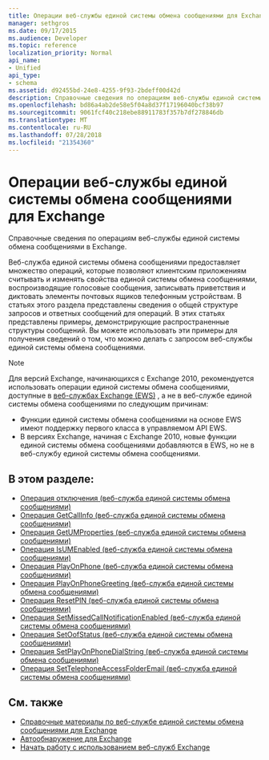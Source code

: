 ```yaml
---
title: Операции веб-службы единой системы обмена сообщениями для Exchange
manager: sethgros
ms.date: 09/17/2015
ms.audience: Developer
ms.topic: reference
localization_priority: Normal
api_name:
- Unified
api_type:
- schema
ms.assetid: d92455bd-24e8-4255-9f93-2bdeff00d42d
description: Справочные сведения по операциям веб-службы единой системы обмена сообщениями в Exchange.
ms.openlocfilehash: bd86a4ab2de58e5f04a8d37f17196040bcf38b97
ms.sourcegitcommit: 9061fcf40c218ebe88911783f357b7df278846db
ms.translationtype: MT
ms.contentlocale: ru-RU
ms.lasthandoff: 07/28/2018
ms.locfileid: "21354360"
---
```

# <a name="unified-messaging-web-service-operations-for-exchange"></a>Операции веб-службы единой системы обмена сообщениями для Exchange

Справочные сведения по операциям веб-службы единой системы обмена сообщениями в Exchange.
  
Веб-служба единой системы обмена сообщениями предоставляет множество операций, которые позволяют клиентским приложениям считывать и изменять свойства единой системы обмена сообщениями, воспроизводящие голосовые сообщения, записывать приветствия и диктовать элементы почтовых ящиков телефонным устройствам. В статьях этого раздела представлены сведения о общей структуре запросов и ответных сообщений для операций. В этих статьях представлены примеры, демонстрирующие распространенные структуры сообщений. Вы можете использовать эти примеры для получения сведений о том, что можно делать с запросом веб-службы единой системы обмена сообщениями.
  
> [!NOTE]
> Для версий Exchange, начинающихся с Exchange 2010, рекомендуется использовать операции единой системы обмена сообщениями, доступные в [веб-службах Exchange (EWS)](http://msdn.microsoft.com/library/60285497-0c4e-4e51-84e1-34dd6d89a5d8%28Office.15%29.aspx) , а не в веб-службе единой системы обмена сообщениями по следующим причинам: 
> - Функции единой системы обмена сообщениями на основе EWS имеют поддержку первого класса в управляемом API EWS. 
> - В версиях Exchange, начиная с Exchange 2010, новые функции единой системы обмена сообщениями добавляются в EWS, но не в веб-службу единой системы обмена сообщениями. 
  
## <a name="in-this-section"></a>В этом разделе:
<a name="bk_InThisSection"> </a>

- [Операция отключения (веб-служба единой системы обмена сообщениями)](disconnect-operation-um-web-service.md)    
- [Операция GetCallInfo (веб-служба единой системы обмена сообщениями)](getcallinfo-operation-um-web-service.md)   
- [Операция GetUMProperties (веб-служба единой системы обмена сообщениями)](getumproperties-operation-um-web-service.md)   
- [Операция IsUMEnabled (веб-служба единой системы обмена сообщениями)](isumenabled-operation-um-web-service.md)   
- [Операция PlayOnPhone (веб-служба единой системы обмена сообщениями)](playonphone-operation-um-web-service.md)   
- [Операция PlayOnPhoneGreeting (веб-служба единой системы обмена сообщениями)](playonphonegreeting-operation-um-web-service.md)   
- [Операция ResetPIN (веб-служба единой системы обмена сообщениями)](resetpin-operation-um-web-service.md)   
- [Операция SetMissedCallNotificationEnabled (веб-служба единой системы обмена сообщениями)](setmissedcallnotificationenabled-operation-um-web-service.md)  
- [Операция SetOofStatus (веб-служба единой системы обмена сообщениями)](setoofstatus-operation-um-web-service.md)    
- [Операция SetPlayOnPhoneDialString (веб-служба единой системы обмена сообщениями)](setplayonphonedialstring-operation-um-web-service.md)   
- [Операция SetTelephoneAccessFolderEmail (веб-служба единой системы обмена сообщениями)](settelephoneaccessfolderemail-operation-um-web-service.md)
    
## <a name="see-also"></a>См. также

- [Справочные материалы по веб-службе единой системы обмена сообщениями для Exchange](unified-messaging-web-service-reference-for-exchange.md)
- [Автообнаружение для Exchange](../exchange-web-services/autodiscover-for-exchange.md)
- [Начать работу с использованием веб-служб Exchange](../exchange-web-services/start-using-web-services-in-exchange.md)
    

